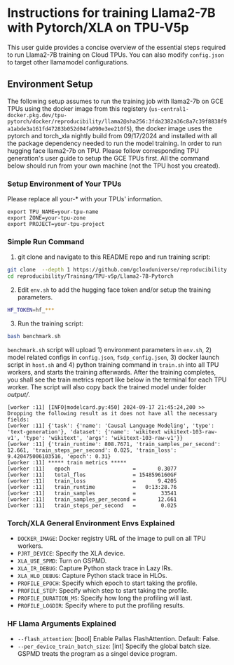 # Instructions for training Llama2-7B with Pytorch/XLA on TPU-V5p

This user guide provides a concise overview of the essential steps required to run Llama2-7B training on Cloud TPUs. You can also modify `config.json` to target other llamamodel configurations.


## Environment Setup

The following setup assumes to run the training job with llama2-7b on GCE TPUs using the docker image from this registery (`us-central1-docker.pkg.dev/tpu-pytorch/docker/reproducibility/llama2@sha256:3fda2382a36c8a7c39f8838f9a1abde3a161fd47283b052d04fa090e3ee210f5`), the docker image uses the pytorch and torch_xla nightly build from 09/17/2024 and installed with all the package dependency needed to run the model training. In order to run hugging face llama2-7b on TPU. Please follow corresponding TPU generation's user guide to setup the GCE TPUs first. All the command below should run from your own machine (not the TPU host you created).

### Setup Environment of Your TPUs
Please replace all your-* with your TPUs' information.
```
export TPU_NAME=your-tpu-name
export ZONE=your-tpu-zone
export PROJECT=your-tpu-project
```

### Simple Run Command
1. git clone and navigate to this README repo and run training script:
```bash
git clone  --depth 1 https://github.com/gclouduniverse/reproducibility.git
cd reproducibility/Training/TPU-v5p/Llama2-7B-Pytorch
```
2. Edit `env.sh` to add the hugging face token and/or setup the training parameters.
```bash
HF_TOKEN=hf_***
```
3. Run the training script:
```bash
bash benchmark.sh
```

`benchmark.sh` script will upload 1) environment parameters in `env.sh`, 2) model related configs in `config.json`, `fsdp_config.json`, 3) docker launch script in `host.sh` and 4) python training command in `train.sh` into all TPU workers, and starts the training afterwards. After the training completes, you shall see the train metrics report like below in the terminal for each TPU worker. The script will also copy back the trained model under folder *output/*.
```
[worker :11] [INFO|modelcard.py:450] 2024-09-17 21:45:24,200 >> Dropping the following result as it does not have all the necessary fields:
[worker :11] {'task': {'name': 'Causal Language Modeling', 'type': 'text-generation'}, 'dataset': {'name': 'wikitext wikitext-103-raw-v1', 'type': 'wikitext', 'args': 'wikitext-103-raw-v1'}}
[worker :11] {'train_runtime': 808.7671, 'train_samples_per_second': 12.661, 'train_steps_per_second': 0.025, 'train_loss': 9.420475006103516, 'epoch': 0.31}
[worker :11] ***** train metrics *****
[worker :11]   epoch                    =       0.3077
[worker :11]   total_flos               = 1548596160GF
[worker :11]   train_loss               =       9.4205
[worker :11]   train_runtime            =   0:13:28.76
[worker :11]   train_samples            =        33541
[worker :11]   train_samples_per_second =       12.661
[worker :11]   train_steps_per_second   =        0.025
```


### Torch/XLA General Environment Envs Explained

*   `DOCKER_IMAGE`: Docker registry URL of the image to pull on all TPU workers.
*   `PJRT_DEVICE`: Specify the XLA device.
*   `XLA_USE_SPMD`: Turn on GSPMD.
*   `XLA_IR_DEBUG`: Capture Python stack trace in Lazy IRs.
*   `XLA_HLO_DEBUG`: Capture Python stack trace in HLOs.
*   `PROFILE_EPOCH`: Specify which epoch to start taking the profile.
*   `PROFILE_STEP`: Specify which step to start taking the profile.
*   `PROFILE_DURATION_MS`: Specify how long the profiling will last.
*   `PROFILE_LOGDIR`: Specify where to put the profiling results.


### HF Llama Arguments Explained

*   `--flash_attention`: [bool] Enable Pallas FlashAttention. Default: False.
*   `--per_device_train_batch_size`: [int] Specify the global batch size. GSPMD treats the program as a singel device program.
